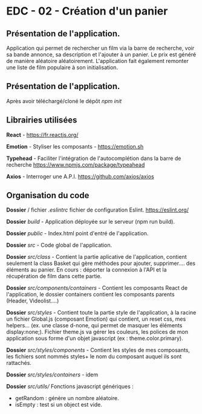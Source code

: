 # EDC - 02 - Création d'un panier

## Présentation de l'application.
Application qui permet de rechercher un film via la barre de recherche, voir sa bande annonce, sa description et l'ajouter à un panier.
Le prix est généré de manière aléatoire aléatoirement.
L'application fait également remonter une liste de film populaire à son initialisation.

## Présentation de l'application.
Après avoir téléchargé/cloné le dépôt 
*npm init*

## Librairies utilisées
**React** - https://fr.reactjs.org/

**Emotion** - Styliser les composants - https://emotion.sh

**Typehead** - Faciliter l'intégration de l'autocomplétion dans la barre de recherche https://www.npmjs.com/package/typeahead

**Axios** - Interroger une A.P.I. https://github.com/axios/axios

## Organisation du code
**Dossier** / fichier *.eslintrc* fichier de configuration Eslint. https://eslint.org/

**Dossier** *build* - Application déployée sur le serveur (npm run build).

**Dossier** *public* - Index.html point d'entré de l'application.

**Dossier** *src* - Code global de l'application.

**Dossier** *src/class* - Contient la partie aplicative de l'application, contient seulement la class Basket qui gère  méthodes pour ajouter, supprimer.... des éléments au panier. En cours : déporter la connexion à l'API et la récupération de film dans cette partie.

**Dossier** *src/components/containers* - Contient les composants React de l'application, le dossier containers contient les composants parents (Header, Videolist....)

**Dossier** *src/styles* - Contient toute la partie style de l'application, à la racine un fichier Global.js (composant Emotion) qui contient, un reset css, mes helpers... (ex. une classe d-none, qui permet de masquer les éléments display:none;). Fichier theme.js va gérer les couleurs, les polices de mon application sous forme d'un objet javascript (ex : theme.color.primary).

**Dossier** *src/styles/components* - Contient les styles de mes composants, les fichiers sont nommés styles+ le nom du composant auquel ils sont rattachés.

**Dossier** *src/styles/containers* - idem

**Dossier** *src/utils/* 
Fonctions javascript génériques :
* getRandom : génère un nombre aléatoire. 
* isEmpty : test si un object est vide.
